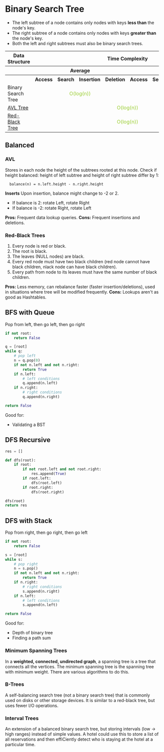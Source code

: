 # Binary Search Tree
- The left subtree of a node contains only nodes with keys **less than** the node's key.
- The right subtree of a node contains only nodes with keys **greater than** the node's key.
- Both the left and right subtrees must also be binary search trees.

<table>
    <tbody><tr>
      <th>Data Structure</th>
      <th colspan="8">Time Complexity</th>
      <th>Space Complexity</th>
    </tr>
    <tr>
      <th></th>
      <th colspan="4">Average</th>
      <th colspan="4">Worst</th>
      <th>Worst</th>
    </tr>
    <tr>
      <th></th>
      <th>Access</th>
      <th>Search</th>
      <th>Insertion</th>
      <th>Deletion</th>
      <th>Access</th>
      <th>Search</th>
      <th>Insertion</th>
      <th>Deletion</th>
      <th></th>
    </tr>
    <tr>
      <td>Binary Search Tree</td>
      <td align="center" colspan="4" style="color:#9acd32">O(log(n))</td>
      <td align="center" colspan="5" style="color:#CCCC00">O(n)</td>
    </tr>
    </tr>
    <tr>
        <td><a href="http://en.wikipedia.org/wiki/AVL_tree">AVL Tree</a></td>
        <td align="center" colspan="8" style="color:#9acd32">O(log(n))</td>
        <td style="color:#CCCC00">O(n)</td>
    </tr>
    <tr>
      <td><a href="http://en.wikipedia.org/wiki/Red-black_tree">Red-Black Tree</a></td>
      <td align="center" colspan="8" style="color:#9acd32">O(log(n))</td>
      <td style="color:#CCCC00">O(n)</td>
    </tr>
</tbody>
</table>

## Balanced
### AVL
Stores in each node the height of the subtrees rooted at this node.
Check if height balanced: height of left subtree and height of right subtree differ by 1:
```
  balance(n) = n.left.height - n.right.height
```

**Inserts**
Upon insertion, balance might change to -2 or 2.
- If balance is 2: rotate Left, rotate Right
- If balance is -2: rotate Right, rotate Left


**Pros:** Frequent data lookup queries.
**Cons:** Frequent insertions and deletions.


### Red-Black Trees
1. Every node is red or black.
2. The root is black.
3. The leaves (NULL nodes) are black.
4. Every red node must have two black children (red node cannot have black children, nlack node can have black children).
5. Every path from node to its leaves must have the same number of black children.

**Pros:** Less memory, can rebalance faster (faster insertion/deletions), used in situations where tree will be modified frequently.
**Cons:** Lookups aren't as good as Hashtables.

## BFS with Queue
Pop from left, then go left, then go right
```python
if not root:
    return False

q = [root]
while q:
    # pop left
    n = q.pop(0)
    if not n.left and not n.right:
        return True
    if n.left:
        # left conditions
        q.append(n.left)
    if n.right:
        # right conditions
        q.append(n.right)

return False
```
Good for:
- Validating a BST

## DFS Recursive
```python
res = []

def dfs(root):
    if root:
        if not root.left and not root.right:
            res.append(True)
        if root.left:
            dfs(root.left)
        if root.right:
            dfs(root.right)

dfs(root)
return res
```

## DFS with Stack
Pop from right, then go right, then go left
```python
if not root:
    return False

s = [root]
while s:
    # pop right
    n = s.pop()
    if not n.left and not n.right:
        return True
    if n.right:
        # right conditions
        s.append(n.right)
    if n.left:
        # left conditions
        s.append(n.left)

return False
```
Good for:
- Depth of binary tree
- Finding a path sum

### Minimum Spanning Trees
In a **weighted, connected, undirected graph**, a spanning tree is a tree that connects all the vertices. The minimum spanning tree is the spanning tree with minimum weight. There are various algorithms to do this.

### B-Trees
A self-balancing search tree (not a binary search tree) that is commonly used on disks or other storage devices. It is similar to a red-black tree, but uses fewer I/O operations.

### Interval Trees
An extension of a balanced binary search tree, but storing intervals (low -> high ranges) instead of simple values. A hotel could use this to store a list of all reservations and then effiCiently detect who is staying at the hotel at a particular time. 